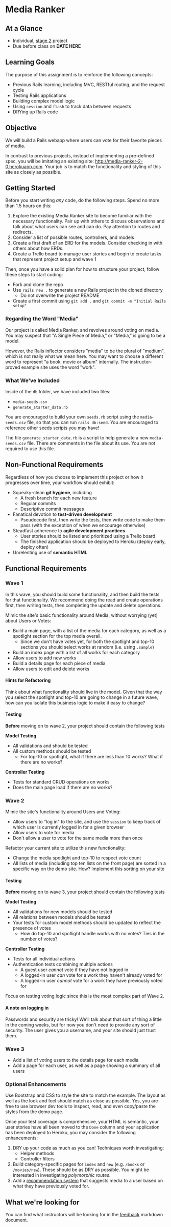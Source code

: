 # Media Ranker

## At a Glance

- Individual, [stage 2](https://github.com/Ada-Developers-Academy/pedagogy/blob/master/rule-of-three.md#stage-2) project
- Due before class on **DATE HERE**

## Learning Goals

The purpose of this assignment is to reinforce the following concepts:

- Previous Rails learning, including MVC, RESTful routing, and the request cycle
- Testing Rails applications
- Building complex model logic
- Using `session` and `flash` to track data between requests
- DRYing up Rails code

## Objective

We will build a Rails webapp where users can vote for their favorite pieces of media.

In contrast to previous projects, instead of implementing a pre-defined spec, you will be imitating an existing site: http://media-ranker-2-0.herokuapp.com. Your job is to match the functionality and styling of this site as closely as possible.

## Getting Started

Before you start writing _any_ code, do the following steps. Spend no more than 1.5 hours on this:

1. Explore the existing Media Ranker site to become familiar with the necessary functionality. Pair up with others to discuss observations and talk about what users can see and can do. Pay attention to routes and redirects.
1. Consider a list of possible routes, controllers, and models
1. Create a first draft of an ERD for the models. Consider checking in with others about how ERDs.
1. Create a Trello board to manage user stories and begin to create tasks that represent project setup and wave 1

Then, once you have a solid plan for how to structure your project, follow these steps to start coding:

- Fork and clone the repo
- Use `rails new .` to generate a new Rails project in the cloned directory
  - Do not overwrite the project README
- Create a first commit using `git add .` and `git commit -m "Initial Rails setup"`

### Regarding the Word "Media"

Our project is called Media Ranker, and revolves around voting on media. You may suspect that "A Single Piece of Media," or "Media," is going to be a model.

However, the Rails inflector considers "media" to be the plural of "medium", which is not really what we mean here. You may want to choose a different word to represent "a book, movie or album" internally. The instructor-proved example site uses the word "work".

### What We've Included

Inside of the `db` folder, we have included two files:

- `media-seeds.csv`
- `generate_starter_data.rb`

You are encouraged to build your own `seeds.rb` script using the `media-seeds.csv` file, so that you can run `rails db:seed`. You are encouraged to reference other seeds scripts you may have!

The file `generate_starter_data.rb` is a script to help generate a new `media-seeds.csv` file. There are comments in the file about its use. You are not required to use this file.

## Non-Functional Requirements

Regardless of how you choose to implement this project or how it progresses over time, your workflow should exhibit:

- Squeaky-clean **git hygiene**, including
  - A fresh branch for each new feature
  - Regular commits
  - Descriptive commit messages
- Fanatical devotion to **test-driven development**
  - Pseudocode first, then write the tests, then write code to make them pass (with the exception of when we encourage otherwise)
- Steadfast adherence to **agile development practices**
  - User stories should be listed and prioritized using a Trello board
  - The finished application should be deployed to Heroku (deploy early, deploy often)
- Unrelenting use of **semantic HTML**

## Functional Requirements

### Wave 1

In this wave, you should build some functionality, and then build the tests for that functionality. We recommend doing the read and create operations first, then writing tests, then completing the update and delete operations.

Mimic the site's basic functionality around Media, without worrying (yet) about Users or Votes:
- Build a main page, with a list of the media for each category, as well as a spotlight section for the top media overall.
    - Since we don't have votes yet, for both the spotlight and top-10 sections you should select works at random (i.e. using `.sample`)
- Build an index page with a list of all works for each category
- Allow users to add new works
- Build a details page for each piece of media
- Allow users to edit and delete works

#### Hints for Refactoring

Think about what functionality should live in the model. Given that the way you select the spotlight and top-10 are going to change in a future wave, how can you isolate this business logic to make it easy to change?

#### Testing

**Before** moving on to wave 2, your project should contain the following tests

**Model Testing**
- All validations and should be tested
- All custom methods should be tested
    - For top-10 or spotlight, what if there are less than 10 works? What if there are no works?

**Controller Testing**
- Tests for standard CRUD operations on works
- Does the main page load if there are no works?

### Wave 2

Mimic the site's functionality around Users and Voting:
- Allow users to "log in" to the site, and use the `session` to keep track of which user is currently logged in for a given browser
- Allow users to vote for media
- Don't allow a user to vote for the same media more than once

Refactor your current site to utilize this new functionality:
- Change the media spotlight and top-10 to respect vote count
- All lists of media (including top ten lists on the front page) are sorted in a specific way on the demo site. How? Implement this sorting on your site

#### Testing

**Before** moving on to wave 3, your project should contain the following tests

**Model Testing**
- All validations for new models should be tested
- All relations between models should be tested
- Your tests for custom model methods should be updated to reflect the presence of votes
    - How do top-10 and spotlight handle works with no votes? Ties in the number of votes?

**Controller Testing**
- Tests for all individual actions
- Authentication tests combining multiple actions
    - A guest user _cannot_ vote if they have not logged in
    - A logged-in user _can_ vote for a work they haven't already voted for
    - A logged-in user _cannot_ vote for a work they have previously voted for

Focus on testing voting logic since this is the most complex part of Wave 2.

#### A note on logging in

Passwords and security are tricky! We'll talk about that sort of thing a little in the coming weeks, but for now you don't need to provide any sort of security. The user gives you a username, and your site should just trust them.

### Wave 3
- Add a list of voting users to the details page for each media
- Add a page for each user, as well as a page showing a summary of all users

### Optional Enhancements

Use Bootstrap and CSS to style the site to match the example. The layout as well as the look and feel should match as close as possible. Yes, you are free to use browser dev tools to inspect, read, and even copy/paste the styles from the demo page.

Once your test coverage is comprehensive, your HTML is semantic, your user stories have all been moved to the `Done` column and your application has been deployed to Heroku, you may consider the following enhancements:

1. DRY up your code as much as you can! Techniques worth investigating:
    - Helper methods
    - Controller filters
1. Build category-specific pages for `index` and `new` (e.g. `/books` or `/movies/new`). These should be as DRY as possible. You might be interested in investigating _polymorphic routes_.
1. Add a [recommendation system](https://www.toptal.com/algorithms/predicting-likes-inside-a-simple-recommendation-engine) that suggests media to a user based on what they have previously voted for.

## What we're looking for
You can find what instructors will be looking for in the [feedback](feedback.md) markdown document.
